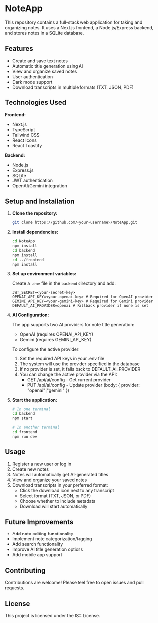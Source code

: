 # NoteApp

This repository contains a full-stack web application for taking and organizing notes. It uses a Next.js frontend, a Node.js/Express backend, and stores notes in a SQLite database.

## Features

* Create and save text notes
* Automatic title generation using AI
* View and organize saved notes
* User authentication
* Dark mode support
* Download transcripts in multiple formats (TXT, JSON, PDF)

## Technologies Used

**Frontend:**
* Next.js
* TypeScript
* Tailwind CSS
* React Icons
* React Toastify

**Backend:**
* Node.js
* Express.js
* SQLite
* JWT authentication
* OpenAI/Gemini integration

## Setup and Installation

1. **Clone the repository:**
   ```bash
   git clone https://github.com/<your-username>/NoteApp.git
   ```

2. **Install dependencies:**
   ```bash
   cd NoteApp
   npm install
   cd backend
   npm install
   cd ../frontend
   npm install
   ```

3. **Set up environment variables:**

   Create a `.env` file in the `backend` directory and add:
   ```
   JWT_SECRET=<your-secret-key>
   OPENAI_API_KEY=<your-openai-key> # Required for OpenAI provider
   GEMINI_API_KEY=<your-gemini-key> # Required for Gemini provider
   DEFAULT_AI_PROVIDER=openai # Fallback provider if none is set
   ```

4. **AI Configuration:**

   The app supports two AI providers for note title generation:
   
   - OpenAI (requires OPENAI_API_KEY)
   - Gemini (requires GEMINI_API_KEY)

   To configure the active provider:
   1. Set the required API keys in your .env file
   2. The system will use the provider specified in the database
   3. If no provider is set, it falls back to DEFAULT_AI_PROVIDER
   4. You can change the active provider via the API:
      - GET /api/ai/config - Get current provider
      - PUT /api/ai/config - Update provider (body: { provider: "openai"|"gemini" })

5. **Start the application:**
   ```bash
   # In one terminal
   cd backend
   npm start

   # In another terminal
   cd frontend
   npm run dev
   ```

## Usage

1. Register a new user or log in
2. Create new notes
3. Notes will automatically get AI-generated titles
4. View and organize your saved notes
5. Download transcripts in your preferred format:
   - Click the download icon next to any transcript
   - Select format (TXT, JSON, or PDF)
   - Choose whether to include metadata
   - Download will start automatically

## Future Improvements

* Add note editing functionality
* Implement note categorization/tagging
* Add search functionality
* Improve AI title generation options
* Add mobile app support

## Contributing

Contributions are welcome! Please feel free to open issues and pull requests.

## License

This project is licensed under the ISC License.
